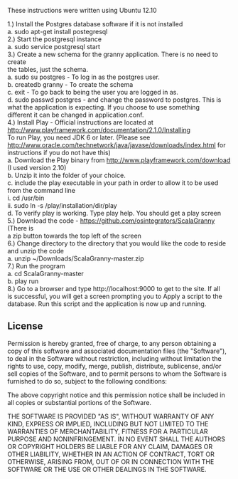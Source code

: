 These instructions were written using Ubuntu 12.10

1.) Install the Postgres database software if it is not installed  
    a. sudo apt-get install postegresql  
2.) Start the postgresql instance  
    a. sudo service postgresql start  
3.) Create a new schema for the granny application. There is no need to create  
      the tables, just the schema.  
    a. sudo su postgres - To log in as the postgres user.  
    b. createdb granny - To create the schema  
    c. exit - To go back to being the user you are logged in as.  
    d. sudo passwd postgres - and change the password to postgres. This is  
       what the application is expecting. If you choose to use something  
       different it can be changed in application.conf.  
4.) Install Play - Official instructions are located at  
       http://www.playframework.com/documentation/2.1.0/Installing  
       To run Play, you need JDK 6 or later. (Please see   
         http://www.oracle.com/technetwork/java/javase/downloads/index.html for  
         instructions if you do not have this)  
    a. Download the Play binary from http://www.playframework.com/download  
         (I used version 2.10)  
    b. Unzip it into the folder of your choice.  
    c. include the play executable in your path in order to allow it to be used  
         from the command line  
       i. cd /usr/bin  
       ii. sudo ln -s /play/installation/dir/play  
    d. To verify play is working. Type play help. You should get a play screen  
5.) Download the code - https://github.com/osintegrators/ScalaGranny (There is  
       a zip button towards the top left of the screen  
6.) Change directory to the directory that you would like the code to reside  
       and unzip the code  
    a. unzip ~/Downloads/ScalaGranny-master.zip  
7.) Run the program  
    a. cd ScalaGranny-master  
    b. play run  
8.) Go to a browser and type http://localhost:9000 to get to the site. If all  
    is successful, you will get a screen prompting you to Apply a script to the  
    database. Run this script and the application is now up and running.  
    
License
--------

Permission is hereby granted, free of charge, to any person obtaining a copy of this software and associated documentation files (the "Software"), to deal in the Software without restriction, including without limitation the rights to use, copy, modify, merge, publish, distribute, sublicense, and/or sell copies of the Software, and to permit persons to whom the Software is furnished to do so, subject to the following conditions:

The above copyright notice and this permission notice shall be included in all copies or substantial portions of the Software.

THE SOFTWARE IS PROVIDED "AS IS", WITHOUT WARRANTY OF ANY KIND, EXPRESS OR IMPLIED, INCLUDING BUT NOT LIMITED TO THE WARRANTIES OF MERCHANTABILITY, FITNESS FOR A PARTICULAR PURPOSE AND NONINFRINGEMENT. IN NO EVENT SHALL THE AUTHORS OR COPYRIGHT HOLDERS BE LIABLE FOR ANY CLAIM, DAMAGES OR OTHER LIABILITY, WHETHER IN AN ACTION OF CONTRACT, TORT OR OTHERWISE, ARISING FROM, OUT OF OR IN CONNECTION WITH THE SOFTWARE OR THE USE OR OTHER DEALINGS IN THE SOFTWARE.

